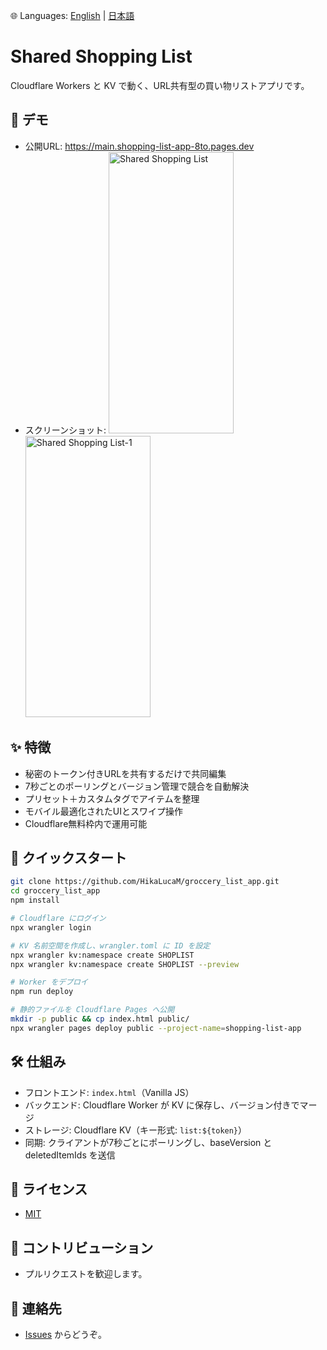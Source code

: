 🌐 Languages: [English](README.md) | [日本語](README.ja.md)

# Shared Shopping List

Cloudflare Workers と KV で動く、URL共有型の買い物リストアプリです。

## 🌟 デモ

- 公開URL: https://main.shopping-list-app-8to.pages.dev
- スクリーンショット:
  <img width="200" height="450" alt="Shared Shopping List" src="https://github.com/user-attachments/assets/8425f181-ce51-444b-9ff4-3b9fd5d83b4f" />
  <img width="200" height="450" alt="Shared Shopping List-1" src="https://github.com/user-attachments/assets/59eab371-ef72-4f7a-bfd2-63f6bab7d8db" />

## ✨ 特徴

- 秘密のトークン付きURLを共有するだけで共同編集
- 7秒ごとのポーリングとバージョン管理で競合を自動解決
- プリセット＋カスタムタグでアイテムを整理
- モバイル最適化されたUIとスワイプ操作
- Cloudflare無料枠内で運用可能

## 🚀 クイックスタート

```bash
git clone https://github.com/HikaLucaM/groccery_list_app.git
cd groccery_list_app
npm install

# Cloudflare にログイン
npx wrangler login

# KV 名前空間を作成し、wrangler.toml に ID を設定
npx wrangler kv:namespace create SHOPLIST
npx wrangler kv:namespace create SHOPLIST --preview

# Worker をデプロイ
npm run deploy

# 静的ファイルを Cloudflare Pages へ公開
mkdir -p public && cp index.html public/
npx wrangler pages deploy public --project-name=shopping-list-app
```

## 🛠️ 仕組み

- フロントエンド: `index.html`（Vanilla JS）
- バックエンド: Cloudflare Worker が KV に保存し、バージョン付きでマージ
- ストレージ: Cloudflare KV（キー形式: `list:${token}`）
- 同期: クライアントが7秒ごとにポーリングし、baseVersion と deletedItemIds を送信

## 📄 ライセンス

- [MIT](LICENSE)

## 🤝 コントリビューション

- プルリクエストを歓迎します。

## 📮 連絡先

- [Issues](https://github.com/HikaLucaM/groccery_list_app/issues) からどうぞ。
